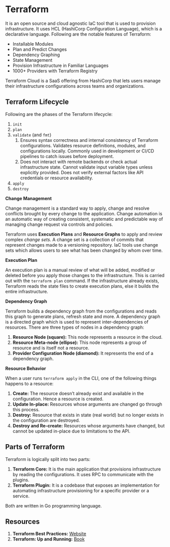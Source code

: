 # Terraform

It is an open source and cloud agnostic IaC tool that is used to provision infrastructure. It uses HCL (HashiCorp Configuration Language), which is a declarative language. Following are the notable features of Terraform:

- Installable Modules
- Plan and Predict Changes
- Dependency Graphing
- State Management
- Provision Infrastructure in Familiar Languages
- 1000+ Providers with Terraform Registry

Terraform Cloud is a SaaS offering from HashiCorp that lets users manage their infrastructure configurations across teams and organizations.

## Terraform Lifecycle

Following are the phases of the Terraform lifecycle:

1. `init`
2. `plan`
3. `validate` (and `fmt`)
   1. Ensures syntax correctness and internal consistency of Terraform configurations. Validates resource definitions, modules, and configurations locally. Commonly used in development or CI/CD pipelines to catch issues before deployment.
   2. Does not interact with remote backends or check actual infrastructure state. Cannot validate input variable types unless explicitly provided. Does not verify external factors like API credentials or resource availability.
4. `apply`
5. `destroy`

**Change Management**

Change management is a standard way to apply, change and resolve conflicts brought by every change to the application. Change automation is an automatic way of creating consistent, systematic and predictable way of managing change request via controls and policies.

Terraform uses **Execution Plans** and **Resource Graphs** to apply and review complex *change sets*. A change set is a collection of commits that represent changes made to a versioning repository. IaC tools use change sets which allows users to see what has been changed by whom over time.

**Execution Plan**

An execution plan is a manual review of what will be added, modified or deleted before you apply those changes to the infrastructure. This is carried out with the `terraform plan` command. If the infrastructure already exists, Terraform reads the state files to create execution plans, else it builds the entire infrastructure.

**Dependency Graph**

Terraform builds a dependency graph from the configurations and reads this graph to generate plans, refresh state and more. A dependency graph is a directed graph which is used to represent inter-dependencies of resources. There are three types of nodes in a dependency graph:

1. **Resource Node (square):** This node represents a resource in the cloud.
2. **Resource Meta-node (ellipse):** This node represents a group of resource and is itself not a resource.
3. **Provider Configuration Node (diamond):** It represents the end of a dependency graph.

**Resource Behavior**

When a user runs `terraform apply` in the CLI, one of the following things happens to a resource:

1. **Create:** The resource doesn’t already exist and available in the configuration. Hence a resource is created.
2. **Update In-place:** Resources whose arguments are changed go through this process.
3. **Destroy:** Resource that exists in state (real world) but no longer exists in the configuration are destroyed.
4. **Destroy and Re-create:** Resources whose arguments have changed, but cannot be updated in-place due to limitations to the API.

## Parts of Terraform

Terraform is logically split into two parts:

1. **Terraform Core:** It is the main application that provisions infrastructure by reading the configurations. It uses RPC to communicate with the plugins.
2. **Terraform Plugin:** It is a codebase that exposes an implementation for automating infrastructure provisioning for a specific provider or a service.

Both are written in Go programming language.

## Resources

1. **Terraform Best Practices:** [Website](https://www.terraform-best-practices.com/)
2. **Terraform: Up and Running:** [Book](https://www.terraformupandrunning.com/)
